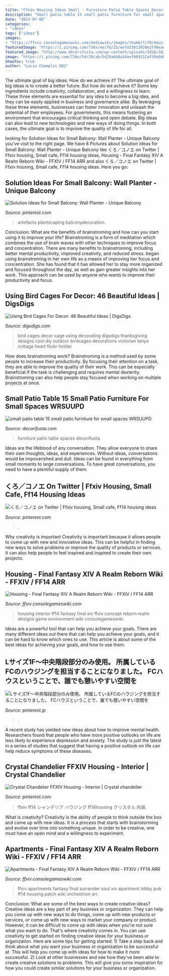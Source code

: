 ```yaml
---
title: "Ffxiv Housing Ideas Small - Furniture Patio Table Spaces Decorifusta"
description: "Small patio table 15 small patio furniture for small spaces wrsuupd"
date: "2023-07-08"
categories:
- "ideas"
tags: ["ideas"]
images:
- "https://ffxiv.consolegameswiki.com/mediawiki/images/thumb/f/f0/Housing_interior_concept.jpg/400px-Housing_interior_concept.jpg"
featuredImage: "https://i.pinimg.com/736x/ee/fd/25/eefd25813920e2f48eae6c6629c1082e.jpg"
featured_image: "http://www.decorifusta.com/wp-content/uploads/2018/10/small-patio-table-15-small-patio-furniture-for-small-spaces-wrsuupd-.jpg"
image: "https://i.pinimg.com/736x/5d/29/ab/5d29abb8a34aef669112af39e048b451.jpg"
ShowToc: true
author: "Lucio Champlin DDS"
---
```



The ultimate goal of big ideas: How do we achieve it?
The ultimate goal of big ideas is to create a better future. But how do we achieve it? Some key ingredients include creativity, collaboration, and a willingness to learn. These three elements are essential for any idea to become a big idea, and they can be easily applied in business and governance alike. By leveraging these three elements, businesses can foster innovation and unleash the potential of their employees. For governments, this means fostering an environment that encourages critical thinking and open debate. Big ideas can also lead to new technologies and new ways of doing things. In both cases, the ultimate goal is to improve the quality of life for all.

	

		
looking for Solution Ideas for Small Balcony: Wall Planter - Unique Balcony you've visit to the right page. We have 8 Pictures about Solution Ideas for Small Balcony: Wall Planter - Unique Balcony like くろ／コノエ on Twitter | Ffxiv housing, Small cafe, Ff14 housing ideas, Housing - Final Fantasy XIV A Realm Reborn Wiki - FFXIV / FF14 ARR and also くろ／コノエ on Twitter | Ffxiv housing, Small cafe, Ff14 housing ideas. Here you go:
		
    
## Solution Ideas For Small Balcony: Wall Planter - Unique Balcony

<img loading=lazy src="https://i.pinimg.com/736x/ee/fd/25/eefd25813920e2f48eae6c6629c1082e.jpg" onerror="this.onerror=null;this.src='https://tse4.mm.bing.net/th?id=OIP.-Ck423gt4UUY_ishgMCjaQHaLG&amp;pid=15.1';" alt="Solution Ideas for Small Balcony: Wall Planter - Unique Balcony">

_Source: pinterest.com_

>artefacto plantscaping balconydecoration. 

	

Conclusion: What are the benefits of brainstroming and how can you start using it to improve your life?
Brainstroming is a form of meditation which combines the use of brain waves with other techniques to improve focus and concentration. There are many benefits to brainstroming, including better mental productivity, improved creativity, and reduced stress. began using brainstroming in her own life as a means of improving her focus and concentration. She has found that it has allowed her to stay more organized and focused throughout the day, as well as gain greater insights into her work. This approach can be used by anyone who wants to improve their productivity and focus.

    
## Using Bird Cages For Decor: 46 Beautiful Ideas | DigsDigs

<img loading=lazy src="http://www.digsdigs.com/photos/using-bird-cages-for-home-decor-beautiful-ideas-34.jpg" onerror="this.onerror=null;this.src='https://tse4.mm.bing.net/th?id=OIP.vKfGM8PBHlRIb2iud2f4QAHaJ6&amp;pid=15.1';" alt="Using Bird Cages For Decor: 46 Beautiful Ideas | DigsDigs">

_Source: digsdigs.com_

>bird cages decor cage using decorating digsdigs thanksgiving designs cool diy outdoor birdcages decorations victorian tanya cottage heart flickr holder. 

	

How does brainstroming work?
Brainstroming is a method used by some people to increase their productivity. By focusing their attention on a task, they are able to improve the quality of their work. This can be especially beneficial if the task is challenging and requires mental dexterity. Brainstroming can also help people stay focused when working on multiple projects at once.

    
## Small Patio Table 15 Small Patio Furniture For Small Spaces WRSUUPD

<img loading=lazy src="http://www.decorifusta.com/wp-content/uploads/2018/10/small-patio-table-15-small-patio-furniture-for-small-spaces-wrsuupd-.jpg" onerror="this.onerror=null;this.src='https://tse1.mm.bing.net/th?id=OIP.IQfqCTb9ckAmOndNnkPHoQHaHa&amp;pid=15.1';" alt="small patio table 15 small patio furniture for small spaces WRSUUPD">

_Source: decorifusta.com_

>furniture patio table spaces decorifusta. 

	

Ideas are the lifeblood of any conversation. They allow everyone to share their own thoughts, ideas, and experiences. Without ideas, conversations would be impoverished and dull. Ideas can be found in everything from small moments to large conversations. To have great conversations, you need to have a plentiful supply of them.

    
## くろ／コノエ On Twitter | Ffxiv Housing, Small Cafe, Ff14 Housing Ideas

<img loading=lazy src="https://i.pinimg.com/736x/5d/29/ab/5d29abb8a34aef669112af39e048b451.jpg" onerror="this.onerror=null;this.src='https://tse3.mm.bing.net/th?id=OIP.BXgzmCzLSA1nqsfpdJZ3DgHaEK&amp;pid=15.1';" alt="くろ／コノエ on Twitter | Ffxiv housing, Small cafe, Ff14 housing ideas">

_Source: pinterest.com_

>. 

	

Why creativity is important
Creativity is important because it allows people to come up with new and innovative ideas. This can be helpful in finding new ways to solve problems or improve the quality of products or services. It can also help people to feel inspired and inspired to create their own projects.

    
## Housing - Final Fantasy XIV A Realm Reborn Wiki - FFXIV / FF14 ARR

<img loading=lazy src="https://ffxiv.consolegameswiki.com/mediawiki/images/thumb/f/f0/Housing_interior_concept.jpg/400px-Housing_interior_concept.jpg" onerror="this.onerror=null;this.src='https://tse3.mm.bing.net/th?id=OIP.CrXc5y5uao18JmPUyKKHlwAAAA&amp;pid=15.1';" alt="Housing - Final Fantasy XIV A Realm Reborn Wiki - FFXIV / FF14 ARR">

_Source: ffxiv.consolegameswiki.com_

>housing interior ff14 fantasy final xiv ffxiv concept reborn realm designs game environment wiki consolegameswiki. 

	

Ideas are a powerful tool that can help you achieve your goals. There are many different ideas out there that can help you achieve your goals, and it can be hard to know which ones to use. This article is about some of the best ideas for achieving your goals, and how to use them.

    
## Lサイズ1F～中央階段部分のみ使用。 所属しているFCのハウジングを担当することになりました。 FCハウスということで、誰でも憩いやすい空間を

<img loading=lazy src="https://i.pinimg.com/736x/b1/a6/37/b1a637caf45c8ddf457038a6f3980290.jpg" onerror="this.onerror=null;this.src='https://tse1.mm.bing.net/th?id=OIP.bJAfGiSgC-VPgYS5lkMSuAHaEK&amp;pid=15.1';" alt="Lサイズ1F～中央階段部分のみ使用。 所属しているFCのハウジングを担当することになりました。 FCハウスということで、誰でも憩いやすい空間を">

_Source: pinterest.jp_

>. 

	

A recent study has yielded new ideas about how to improve mental health. Researchers found that people who have more positive outlooks on life are less likely to experience depression and anxiety. The study is just the latest in a series of studies that suggest that having a positive outlook on life can help reduce symptoms of these diseases.

    
## Crystal Chandelier FFXIV Housing - Interior | Crystal Chandelier

<img loading=lazy src="https://i.pinimg.com/736x/e9/40/ba/e940ba503969bd323ae4a97ee9341c88.jpg" onerror="this.onerror=null;this.src='https://tse2.mm.bing.net/th?id=OIP.cKGYl87_8AVeGEtg1cqoNgHaHa&amp;pid=15.1';" alt="Crystal Chandelier FFXIV Housing - Interior | Crystal chandelier">

_Source: pinterest.com_

>ffxiv ff14 シャンデリア ハウジング ff14housing クリスタル 内装. 

	

What is creativity?
Creativity is the ability of people to think outside the box and come up with new ideas. It is a process that starts with brainstorming and evolve over time into something unique. In order to be creative, one must have an open mind and a willingness to experiment.

    
## Apartments - Final Fantasy XIV A Realm Reborn Wiki - FFXIV / FF14 ARR

<img loading=lazy src="http://ffxiv.consolegameswiki.com/mediawiki/images/thumb/1/10/Apartments_lobby1.png/400px-Apartments_lobby1.png" onerror="this.onerror=null;this.src='https://tse4.mm.bing.net/th?id=OIP.9N3tYULZFu8JU0YwEj6L8QAAAA&amp;pid=15.1';" alt="Apartments - Final Fantasy XIV A Realm Reborn Wiki - FFXIV / FF14 ARR">

_Source: ffxiv.consolegameswiki.com_

>ffxiv apartments fantasy final surrender soul xiv apartment lobby pub ff14 housing patch wiki orchestrion arr. 

	

Conclusion: What are some of the best ways to create creative ideas?
Creative ideas are a key part of any business or organization. They can help you come up with new ways to do things, come up with new products or services, or come up with new ways to market your company or product. However, it can be difficult to come up with ideas when you're not sure what you want to do. That's where creativity comes in. You can use creativity to get started on finding creative ideas for your business or organization. Here are some tips for getting started: 1) Take a step back and think about what you want your business or organization to be successful at. This will help you come up with ideas for how to make it more successful. 2) Look at other businesses and see how they've been able to create creative solutions to problems. This will give you some inspiration for how you could create similar solutions for your business or organization.

